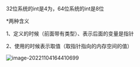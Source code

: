 32位系统的int是4为，64位系统的int是8位



*两种含义

1、定义的时候（前面带有类型）、表示后面的变量是指针

2、使用的时候表示取值（取指针指向的内存空间的值）



![image-20221104164410699](C:\Users\Administrator\Desktop\markdown\指针\1.png)



 

